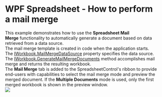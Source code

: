 # WPF Spreadsheet - How to perform a mail merge


This example demonstrates how to use the <strong>Spreadsheet Mail Merge</strong> functionality to automatically generate a document based on data retrieved from a data source. <br>The mail merge template is created in code when the application starts. The <a href="https://documentation.devexpress.com/CoreLibraries/DevExpress.Spreadsheet.IWorkbook.MailMergeDataSource.property">IWorkbook.MailMergeDataSource</a> property specifies the data source. The <a href="https://documentation.devexpress.com/CoreLibraries/DevExpress.Spreadsheet.IWorkbook.GenerateMailMergeDocuments.method">IWorkbook.GenerateMailMergeDocuments</a> method accomplishes mail merge and returns the resulting workbook.<br>The <strong>Mail Merge</strong> tab is added to the SpreadsheetControl's ribbon to provide end-users with capabilities to select the mail merge mode and preview the merged document. If the <strong>Multiple Documents</strong> mode is used, only the first merged workbook is shown in the preview window.<br><img src="https://raw.githubusercontent.com/DevExpress-Examples/wpf-spreadsheet-how-to-perform-a-mail-merge-t618180/17.1.3+/media/c9160390-a446-4e31-b83a-b290731e5fa6.png">

<br/>


